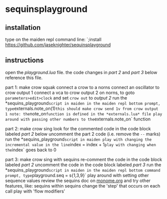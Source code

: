 # sequinsplayground
 
## installation
type on the maiden repl command line: `;install https://github.com/jaseknighter/sequinsplayground

## instructions
open the *playground.lua* file. the code changes in *part 2* and *part 3* below reference this file.

part 1: make crow squak
       connect a crow to a norns
       connect an oscillator to crow output 1
       connect a vca to crow output 2
       on norns, to goto `parameters>edit>clock` and set `crow out` to *output 2*
       run the *sequins_playground` script in maiden
       in the maiden repl bottom prompt, type `externals.note_on(1)`
         this should make crow send 1v from crow output 1
          note: the `note_on` function is defined in the *externals.lua* file
       play around with passing other numbers to the `externals.note_on` function

 part 2: make crow sing
       look for the commented code in the code block labeled *part 2* below
       uncomment the part 2 code (i.e. remove the `--` marks)
       run the *sequins_playground` script in maiden
       play with changing the incremental value in the line `index = index + 1`
       play with changing when the `index` goes back to 0 

 part 3: make crow sing with sequins
       re-comment the code in the code block labeled *part 2* 
       uncomment the code in the code block labeled *part 3* 
       run the *sequins_playground` script in maiden
       in the maiden repl bottom command prompt, type `playground.seq = s{1,3,9}`
       play around with setting other sequence values
       review the sequins doc on [monome.org](https://monome.org/docs/crow/reference/#sequins) and try other features, like:
         sequins within sequins
         change the 'step' that occurs on each call
         play with 'flow modifiers'